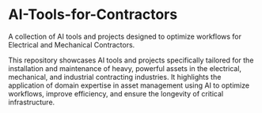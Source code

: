 # AI-Tools-for-Contractors
A collection of AI tools and projects designed to optimize workflows for Electrical and Mechanical Contractors.

This repository showcases AI tools and projects specifically tailored for the installation and maintenance of heavy, powerful assets in the electrical, mechanical, and industrial contracting industries. It highlights the application of domain expertise in asset management using AI to optimize workflows, improve efficiency, and ensure the longevity of critical infrastructure.
